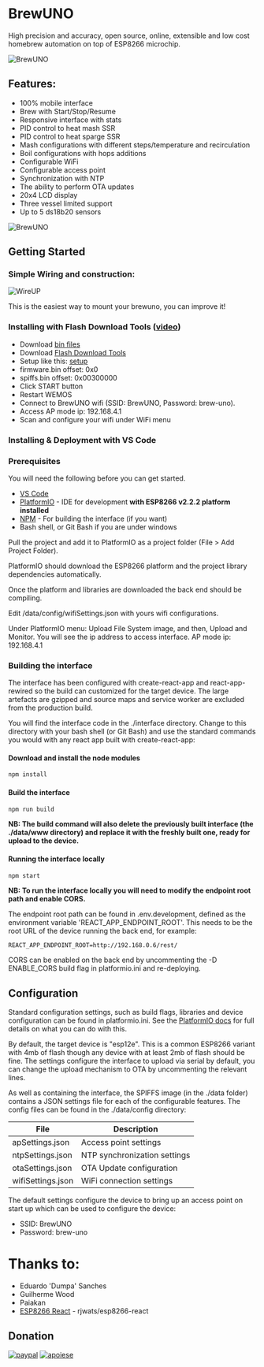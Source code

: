 # BrewUNO

High precision and accuracy, open source, online, extensible and low cost homebrew automation on top of ESP8266 microchip.

![BrewUNO](http://brewuno.com/images/home-brewuno.png)

## Features:



* 100% mobile interface
* Brew with Start/Stop/Resume 
* Responsive interface with stats
* PID control to heat mash SSR
* PID control to heat sparge SSR
* Mash configurations with different steps/temperature and recirculation
* Boil configurations with hops additions
* Configurable WiFi
* Configurable access point
* Synchronization with NTP
* The ability to perform OTA updates
* 20x4 LCD display
* Three vessel limited support
* Up to 5 ds18b20 sensors

![BrewUNO](https://i.imgur.com/6Zki2pi_d.jpg?maxwidth=840)

## Getting Started

### Simple Wiring and construction:

![WireUP](https://i.imgur.com/4sjvBCr.png)

This is the easiest way to mount your brewuno, you can improve it!

### Installing with Flash Download Tools ([video](https://www.youtube.com/watch?v=xouQFcmvW0Y&feature=youtu.be))

* Download [bin files](https://github.com/uncodead/BrewUNO/tree/master/bin)
* Download [Flash Download Tools](http://brewuno.com/download/flash_download_tools_v3.6.6_0.zip)
* Setup like this: [setup](http://brewuno.com/download/esp8266-download-tool.png)
* firmware.bin offset: 0x0
* spiffs.bin offset: 0x00300000
* Click START button
* Restart WEMOS
* Connect to BrewUNO wifi (SSID: BrewUNO, Password: brew-uno). 
* Access AP mode ip: 192.168.4.1
* Scan and configure your wifi under WiFi menu

### Installing & Deployment with VS Code

### Prerequisites

You will need the following before you can get started.

* [VS Code](https://code.visualstudio.com/)
* [PlatformIO](https://platformio.org/) - IDE for development **with ESP8266 v2.2.2 platform installed**
* [NPM](https://www.npmjs.com/) - For building the interface (if you want)
* Bash shell, or Git Bash if you are under windows

Pull the project and add it to PlatformIO as a project folder (File > Add Project Folder).

PlatformIO should download the ESP8266 platform and the project library dependencies automatically.

Once the platform and libraries are downloaded the back end should be compiling.

Edit /data/config/wifiSettings.json with yours wifi configurations.

Under PlatformIO menu: Upload File System image, and then, Upload and Monitor. You will see the ip address to access interface. AP mode ip: 192.168.4.1

### Building the interface

The interface has been configured with create-react-app and react-app-rewired so the build can customized for the target device. The large artefacts are gzipped and source maps and service worker are excluded from the production build.

You will find the interface code in the ./interface directory. Change to this directory with your bash shell (or Git Bash) and use the standard commands you would with any react app built with create-react-app:

#### Download and install the node modules

```bash
npm install
```

#### Build the interface

```bash
npm run build
```

**NB: The build command will also delete the previously built interface (the ./data/www directory) and replace it with the freshly built one, ready for upload to the device.**

#### Running the interface locally

```bash
npm start
```

**NB: To run the interface locally you will need to modify the endpoint root path and enable CORS.**

The endpoint root path can be found in .env.development, defined as the environment variable 'REACT_APP_ENDPOINT_ROOT'. This needs to be the root URL of the device running the back end, for example:

```
REACT_APP_ENDPOINT_ROOT=http://192.168.0.6/rest/
```

CORS can be enabled on the back end by uncommenting the -D ENABLE_CORS build flag in platformio.ini and re-deploying.

## Configuration

Standard configuration settings, such as build flags, libraries and device configuration can be found in platformio.ini. See the [PlatformIO docs](http://docs.platformio.org/en/latest/projectconf.html) for full details on what you can do with this.

By default, the target device is "esp12e". This is a common ESP8266 variant with 4mb of flash though any device with at least 2mb of flash should be fine. The settings configure the interface to upload via serial by default, you can change the upload mechanism to OTA by uncommenting the relevant lines.

As well as containing the interface, the SPIFFS image (in the ./data folder) contains a JSON settings file for each of the configurable features. The config files can be found in the ./data/config directory:

File | Description
---- | -----------
apSettings.json | Access point settings
ntpSettings.json | NTP synchronization settings
otaSettings.json | OTA Update configuration
wifiSettings.json | WiFi connection settings

The default settings configure the device to bring up an access point on start up which can be used to configure the device:

* SSID: BrewUNO
* Password: brew-uno

# Thanks to:

* Eduardo 'Dumpa' Sanches
* Guilherme Wood
* Paiakan
* [ESP8266 React](https://github.com/rjwats/esp8266-react) - rjwats/esp8266-react

## Donation
[![paypal](https://www.paypalobjects.com/en_US/i/btn/btn_donateCC_LG.gif)](https://www.paypal.com/cgi-bin/webscr?cmd=_s-xclick&hosted_button_id=492TNNF63C9WG&source=url)
[![apoiese](http://brewuno.com/images/apoia-se.png)](https://apoia.se/brewuno)
